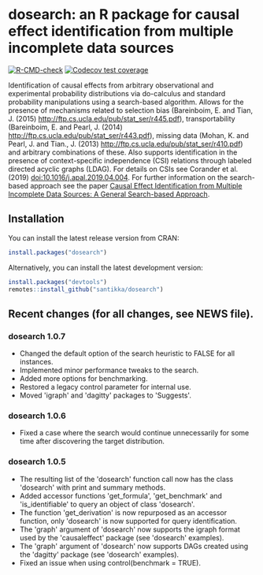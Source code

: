 # dosearch: an R package for causal effect identification from multiple incomplete data sources

<!-- badges: start -->
[![R-CMD-check](https://github.com/santikka/dosearch/workflows/R-CMD-check/badge.svg)](https://github.com/santikka/dosearch/actions)
[![Codecov test coverage](https://codecov.io/gh/santikka/dosearch/branch/master/graph/badge.svg)](https://app.codecov.io/gh/santikka/dosearch?branch=master)
<!-- badges: end -->

Identification of causal effects from arbitrary observational and experimental 
probability distributions via do-calculus and standard probability manipulations 
using a search-based algorithm. Allows for the presence of mechanisms related
to selection bias (Bareinboim, E. and Tian, J. (2015) 
<http://ftp.cs.ucla.edu/pub/stat_ser/r445.pdf>), 
transportability (Bareinboim, E. and Pearl, J. (2014) 
<http://ftp.cs.ucla.edu/pub/stat_ser/r443.pdf>), 
missing data (Mohan, K. and Pearl, J. and Tian., J. (2013) 
<http://ftp.cs.ucla.edu/pub/stat_ser/r410.pdf>) and 
arbitrary combinations of these. Also supports identification in the presence 
of context-specific independence (CSI) relations 
through labeled directed acyclic graphs (LDAG). For details on CSIs see 
Corander et al. (2019) <doi:10.1016/j.apal.2019.04.004>. 
For further information on the search-based approach see the paper 
[Causal Effect Identification from Multiple Incomplete Data Sources: 
A General Search-based Approach](https://arxiv.org/abs/1902.01073).

## Installation
You can install the latest release version from CRAN:
```R
install.packages("dosearch")
```

Alternatively, you can install the latest development version:
```R
install.packages("devtools")
remotes::install_github("santikka/dosearch")
```

## Recent changes (for all changes, see NEWS file).

### dosearch 1.0.7
 * Changed the default option of the search heuristic to FALSE for all instances.
 * Implemented minor performance tweaks to the search.
 * Added more options for benchmarking.
 * Restored a legacy control parameter for internal use.
 * Moved 'igraph' and 'dagitty' packages to 'Suggests'.

### dosearch 1.0.6
 * Fixed a case where the search would continue unnecessarily for some time after discovering the target distribution.

### dosearch 1.0.5
 * The resulting list of the 'dosearch' function call now has the class 'dosearch' with print and summary methods.
 * Added accessor functions 'get_formula', 'get_benchmark' and 'is_identifiable' to query an object of class 'dosearch'.
 * The function 'get_derivation' is now repurposed as an accessor function, only 'dosearch' is now supported for query identification.
 * The 'graph' argument of 'dosearch' now supports the igraph format used by the 'causaleffect' package (see 'dosearch' examples).
 * The 'graph' argument of 'dosearch' now supports DAGs created using the 'dagitty' package (see 'dosearch' examples).
 * Fixed an issue when using control(benchmark = TRUE).

